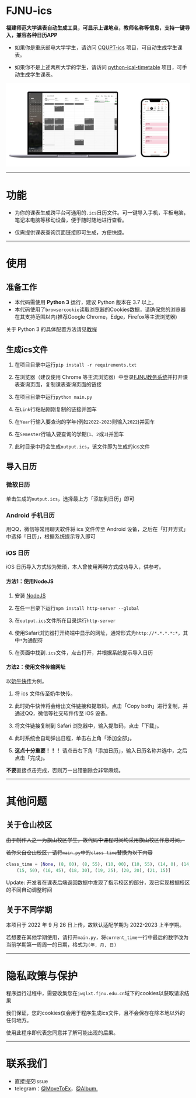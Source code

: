 # FJNU-ics

**福建师范大学课表自动生成工具，可显示上课地点，教师名称等信息，支持一键导入，兼容各种日历APP**

- 如果你是重庆邮电大学学生，请访问 [CQUPT-ics](https://github.com/qwqVictor/CQUPT-ics) 项目，可自动生成学生课表。

- 如果你不是上述两所大学的学生，请访问 [python-ical-timetable](https://github.com/junyilou/python-ical-timetable) 项目，可手动生成学生课表。

![](/doc/images/preview.png)


-------------------

# 功能

- 为你的课表生成跨平台可通用的`.ics`日历文件。可一键导入手机，平板电脑，笔记本电脑等移动设备，便于随时随地进行查看。

- 仅需提供课表查询页面链接即可生成，方便快捷。

--------------------

# 使用

## 准备工作

- 本代码需使用 **Python 3** 运行，建议 Python 版本在 3.7 以上。
- 本代码使用了`browsercookie`读取浏览器的Cookies数据，请确保您的浏览器在其支持范围以内(推荐Google Chrome，Edge，Firefox等主流浏览器)

关于 Python 3 的具体配置方法请见[教程](/doc/python_configuration.md)

## 生成ics文件

1. 在项目目录中运行`pip install -r requirements.txt`

2. 在浏览器（建议使用 Chrome 等主流浏览器）中登录[FJNU教务系统](https://jwglxt.fjnu.edu.cn/jwglxt/xtgl/login_slogin.html)并打开课表查询页面，复制课表查询页面的链接

3. 在项目目录中运行`python main.py`

4. 在`Link`行粘贴刚刚复制的链接并回车

5. 在`Year`行输入要查询的学年(例如`2022-2023`则输入`2022`)并回车

6. 在`Semester`行输入要查询的学期(`1`、`2`或`3`)并回车

7. 此时目录中将会生成`output.ics`，该文件即为生成的ics文件

## 导入日历

### 微软日历

单击生成的`output.ics`，选择最上方「添加到日历」即可

### Android 手机日历

用QQ，微信等常用聊天软件将 ics 文件传至 Android 设备，之后在「打开方式」中选择「日历」，根据系统提示导入即可

### iOS 日历

iOS 日历导入方式较为繁琐，本人曾使用两种方式成功导入，供参考。

#### 方法1：使用NodeJS

1. 安装 [NodeJS](https://nodejs.org)

2. 在任一目录下运行`npm install http-server --global`

3. 在`output.ics`文件所在目录运行`http-server`

4. 使用Safari浏览器打开终端中显示的网址，通常形式为`http://*.*.*.*:*`，其中`*`为通配符

5. 在页面中找到`.ics`文件，点击打开，并根据系统提示导入日历

#### 方法2：使用文件传输网址

以[奶牛快传](https://cowtransfer.com/)为例。

1. 将 ics 文件传至奶牛快传。

2. 此时奶牛快传将会给出文件链接和提取码，点击「Copy both」进行复制，并通过QQ，微信等社交软件传至 iOS 设备。

3. 将文件链接复制到 Safari 浏览器中，输入提取码，点击「下载」。

4. 此时系统会自动弹出日程，单击右上角「添加全部」。

5. **这点十分重要！！！** 请点击右下角「添加日历」，输入日历名称并选中，之后点击「完成」。

**不要**直接点击完成，否则万一出错删除会非常麻烦。

------------------------------

# 其他问题

## 关于仓山校区

~~由于制作人之一为旗山校区学生，故代码中课程时间均采用旗山校区作息时间。~~

~~若你来自仓山校区，请将`main.py`中的`class time`替换为以下内容~~

```python
class_time = [None, (8, 00), (8, 55), (10, 00), (10, 55), (14, 0), (14, 55), 
	(15, 50), (16, 45), (18, 30), (19, 25), (20, 20), (21, 15)]
```

Update: 开发者在课表后端返回数据中发现了指示校区的部分，现已实现根据校区的不同自动调整时间

## 关于不同学期

本项目于 2022 年 9 月 26 日上传，故默认适配学期为 2022-2023 上半学期。

若想要在其他学期使用，请打开`main.py`，将`current_time`一行中最后的数字改为当前学期第一周周一的日期，格式为`(年, 月, 日)`

------------------------------

# 隐私政策与保护

程序运行过程中，需要收集您在`jwglxt.fjnu.edu.cn`域下的cookies以获取请求结果  

我们保证，您的cookies仅会用于程序生成ics文件，且不会保存在除本地以外的任何地方。

使用此程序即代表您同意并了解可能出现的后果。

------------------------------

# 联系我们

- 直接提交issue
- telegram：[@MoveToEx](https://t.me/MoveToEx)，[@Album.](https://t.me/album921)


